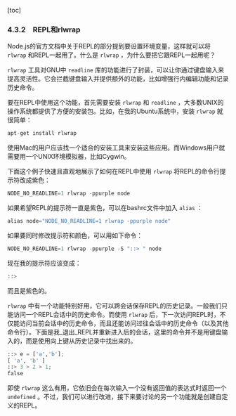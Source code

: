 [toc]

### 4.3.2　REPL和rlwrap

Node.js的官方文档中关于REPL的部分提到要设置环境变量，这样就可以将 `rlwrap` 和REPL一起用了。什么是 `rlwrap` ，为什么要把它跟REPL一起用呢？

`rlwrap` 工具对GNU中 `readline` 库的功能进行了封装，可以让你通过键盘输入来提高灵活性。它会拦截键盘输入并提供额外的功能，比如增强行内编辑功能和记录历史命令。

要在REPL中使用这个功能，首先需要安装 `rlwrap` 和 `readline` ，大多数UNIX的操作系统都提供了方便的安装包。比如，在我的Ubuntu系统中，安装 `rlwrap` 就很简单：

```python
apt-get install rlwrap
```

使用Mac的用户应该找一个适合的安装工具来安装这些应用。而Windows用户就需要用一个UNIX环境模拟器，比如Cygwin。

下面这个例子快速且直观地展示了如何在REPL中使用 `rlwrap` 将REPL的命令行提示符改成紫色：

```python
NODE_NO_READLINE=1 rlwrap -ppurple node
```

如果希望REPL的提示符一直是紫色，可以在bashrc文件中加入 `alias` ：

```python
alias node="NODE_NO_READLINE=1 rlwrap -ppurple node"
```

如果要同时修改提示符和颜色，可以用如下命令：

```python
NODE_NO_READLINE=1 rlwrap -ppurple -S "::> " node
```

现在我的提示符应该变成：

```python
::>
```

而且是紫色的。

`rlwrap` 中有一个功能特别好用，它可以跨会话保存REPL的历史记录。一般我们只能访问一个REPL会话中的历史命令。而使用 `rlwrap` 后，下一次访问REPL时，不仅能访问当前会话中的历史命令，而且还能访问过往会话中的历史命令（以及其他命令行）。下面是我_退出_REPL并重新进入后的会话，这里的命令并不是用键盘输入的，而是使用向上键从历史记录中找出来的。

```python
::> e = ['a','b'];
[ 'a', 'b' ]
::> 3 > 2 > 1;
false
```

即使 `rlwrap` 这么有用，它依旧会在每次输入一个没有返回值的表达式时返回一个 `undefined` 。不过，我们可以进行改进，接下来要讨论的另一个功能就是创建自定义的REPL。


